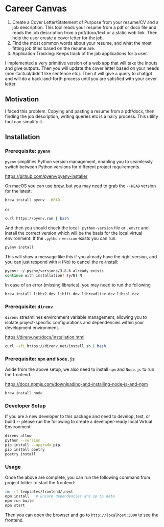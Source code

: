 # Career Canvas

1. Create a Cover Letter/Statement of Purpose from your resume/CV and a job description. This tool reads your resume from a pdf or docx file and reads the job description from a pdf/docx/text or a static web link. Then help the user create a cover letter for the job.
2. Find the most common words about your resume, and what the most fitting job titles based on the resume are.
3. Application Tracking: Keeps track of the job applications for a user. 

I implemented a very primitive version of a web app that will take the inputs and give outputs. Then you will update the cover letter based on your needs (non-factual/didn't like sentence etc). Then it will give a query to chatgpt and will do a back-and-forth process until you are satisfied with your cover letter. 


## Motivation

I faced this problem. Copying and pasting a resume from a pdf/docx, then finding the job description, writing queries etc is a hairy process. This utility tool can simplify it. 

## Installation

### Prerequisite: `pyenv`

`pyenv` simplifies Python version management, enabling you to seamlessly switch between 
Python versions for different project requirements.



https://github.com/pyenv/pyenv-installer

On macOS you can use [brew](https://brew.sh), but you may need to grab the `--HEAD` version for the latest:

```bash
brew install pyenv --HEAD
```

or

```bash
curl https://pyenv.run | bash
```

And then you should check the local `.python-version` file or `.envrc` and install the correct version which will be the basis for the local virtual environment. If the `.python-version` exists you can run:

```bash
pyenv install
```

This will show a message like this if you already have the right version, and you can just respond with `N` (No) to cancel the re-install:

```bash
pyenv: ~/.pyenv/versions/3.8.6 already exists
continue with installation? (y/N) N
```

In case of an error (missing libraries), you may need to run the following

```bash
brew install libbz2-dev libffi-dev libreadline-dev libssl-dev
```

### Prerequisite: `direnv`

`direnv` streamlines environment variable management, allowing you to isolate 
project-specific configurations and dependencies within your development environment.

https://direnv.net/docs/installation.html

```bash
curl -sfL https://direnv.net/install.sh | bash
```


### Prerequisite: `npm` and `Node.js`

Aside from the above setup, we also need to install `npm` and `Node.js` to run the frontend.

https://docs.npmjs.com/downloading-and-installing-node-js-and-npm

```bash
brew install node
```

### Developer Setup

If you are a new developer to this package and need to develop, test, or build -- please run the following to create a developer-ready local Virtual Environment:

```bash
direnv allow
python --version
pip install --upgrade pip
pip install poetry
poetry install
```

### Usage

Once the above are complete, you can run the following command from project
folder to start the frontend:

```bash
rm -rf templates/frontend/.next
npm install   # Ensure dependencies are up to date
npm run build
npm start
```

Then you can open the browser and go to `http://localhost:3000` to see the frontend.